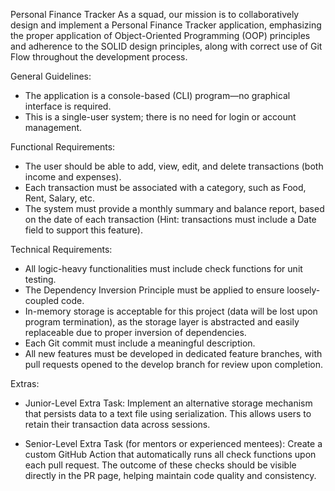 Personal Finance Tracker
As a squad, our mission is to collaboratively design and implement a Personal Finance Tracker application, emphasizing the proper application of Object-Oriented Programming (OOP) principles and adherence to the SOLID design principles, along with correct use of Git Flow throughout the development process.

General Guidelines:
- The application is a console-based (CLI) program—no graphical interface is required.
- This is a single-user system; there is no need for login or account management.

Functional Requirements:
- The user should be able to add, view, edit, and delete transactions (both income and expenses).
- Each transaction must be associated with a category, such as Food, Rent, Salary, etc.
- The system must provide a monthly summary and balance report, based on the date of each transaction (Hint: transactions must include a Date field to support this feature).

Technical Requirements:
- All logic-heavy functionalities must include check functions for unit testing.
- The Dependency Inversion Principle must be applied to ensure loosely-coupled code.
- In-memory storage is acceptable for this project (data will be lost upon program termination), as the storage layer is abstracted and easily replaceable due to proper inversion of dependencies.
- Each Git commit must include a meaningful description.
- All new features must be developed in dedicated feature branches, with pull requests opened to the develop branch for review upon completion.

Extras:

- Junior-Level Extra Task: Implement an alternative storage mechanism that persists data to a text file using serialization. This allows users to retain their transaction data across sessions.

- Senior-Level Extra Task (for mentors or experienced mentees): Create a custom GitHub Action that automatically runs all check functions upon each pull request. The outcome of these checks should be visible directly in the PR page, helping maintain code quality and consistency.
